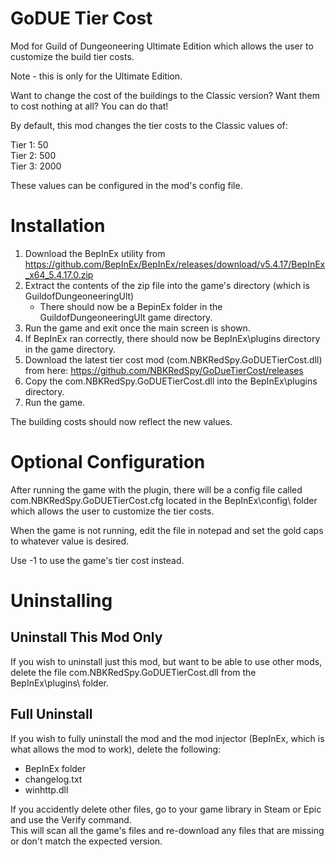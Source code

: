 # GoDUE Tier Cost
Mod for Guild of Dungeoneering Ultimate Edition which allows the user to customize the build tier costs.

Note - this is only for the Ultimate Edition.  

Want to change the cost of the buildings to the Classic version?  Want them to cost nothing at all?  You can do that!

By default, this mod changes the tier costs to the Classic values of:

Tier 1: 50  
Tier 2: 500  
Tier 3: 2000

These values can be configured in the mod's config file.

# Installation

1. Download the BepInEx utility from https://github.com/BepInEx/BepInEx/releases/download/v5.4.17/BepInEx_x64_5.4.17.0.zip
2. Extract the contents of the zip file into the game's directory (which is GuildofDungeoneeringUlt)
	- There should now be a BepinEx folder in the GuildofDungeoneeringUlt game directory.
3. Run the game and exit once the main screen is shown.
4. If BepInEx ran correctly, there should now be BepInEx\plugins directory in the game directory.
5. Download the latest tier cost mod (com.NBKRedSpy.GoDUETierCost.dll) from here:  https://github.com/NBKRedSpy/GoDueTierCost/releases
6. Copy the com.NBKRedSpy.GoDUETierCost.dll into the BepInEx\plugins directory.
7. Run the game.

The building costs should now reflect the new values.

# Optional Configuration
After running the game with the plugin, there will be a config file called com.NBKRedSpy.GoDUETierCost.cfg located in the 
BepInEx\config\ folder which allows the user to customize the tier costs.  

When the game is not running, edit the file in notepad and set the gold caps to whatever value is desired.  

Use -1 to use the game's tier cost instead.

# Uninstalling

## Uninstall This Mod Only
If you wish to uninstall just this mod, but want to be able to use other mods, delete the file com.NBKRedSpy.GoDUETierCost.dll from the BepInEx\plugins\ folder.  

## Full Uninstall
If you wish to fully uninstall the mod and the mod injector (BepInEx, which is what allows the mod to work), delete the following:
* BepInEx folder
* changelog.txt
* winhttp.dll

If you accidently delete other files, go to your game library in Steam or Epic and use the Verify command.  
This will scan all the game's files and re-download any files that are missing or don't match the expected version.







